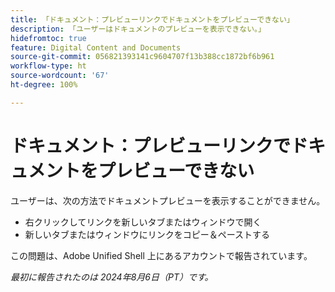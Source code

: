 ```yaml
---
title: 「ドキュメント：プレビューリンクでドキュメントをプレビューできない」
description: 「ユーザーはドキュメントのプレビューを表示できない。」
hidefromtoc: true
feature: Digital Content and Documents
source-git-commit: 056821393141c9604707f13b388cc1872bf6b961
workflow-type: ht
source-wordcount: '67'
ht-degree: 100%

---
```



# ドキュメント：プレビューリンクでドキュメントをプレビューできない

ユーザーは、次の方法でドキュメントプレビューを表示することができません。

* 右クリックしてリンクを新しいタブまたはウィンドウで開く
* 新しいタブまたはウィンドウにリンクをコピー＆ペーストする

この問題は、Adobe Unified Shell 上にあるアカウントで報告されています。

_最初に報告されたのは 2024年8月6日（PT）です。_
